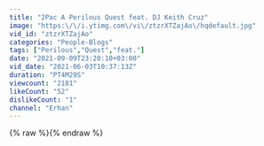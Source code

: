 ```yaml
---
title: "2Pac A Perilous Quest feat. DJ Keith Cruz"
image: "https:\/\/i.ytimg.com\/vi\/ztzrXTZajAo\/hqdefault.jpg"
vid_id: "ztzrXTZajAo"
categories: "People-Blogs"
tags: ["Perilous","Quest","feat."]
date: "2021-09-09T23:20:10+03:00"
vid_date: "2021-06-03T10:37:13Z"
duration: "PT4M29S"
viewcount: "2181"
likeCount: "52"
dislikeCount: "1"
channel: "Erhan"
---
```

{% raw %}{% endraw %}
